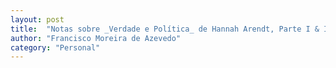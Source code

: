 ```yaml
---
layout: post
title:  "Notas sobre _Verdade e Política_ de Hannah Arendt, Parte I & II"
author: "Francisco Moreira de Azevedo"
category: "Personal"
---
```

